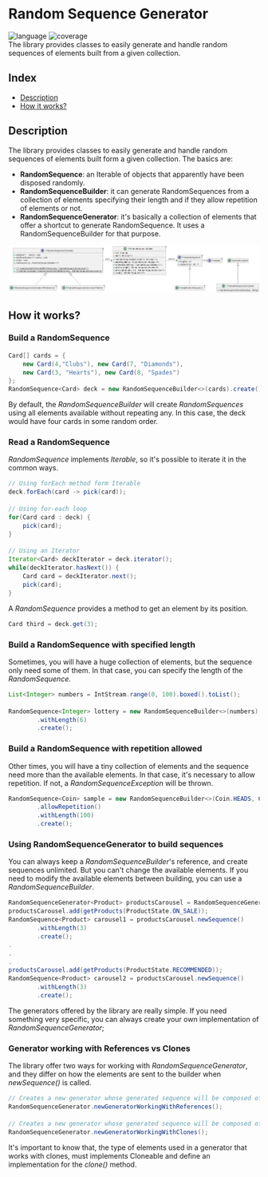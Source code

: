 # Random Sequence Generator
![language](https://img.shields.io/badge/language-java%2021-red) 
![coverage](https://img.shields.io/badge/coverage-100%25-brightgreen)<br>
The library provides classes to easily generate and handle random sequences of elements built from a given 
collection. 

## Index
- [Description](#description)
- [How it works?](#how-it-works)

## Description
The library provides classes to easily generate and handle random sequences of elements built form a given collection.
The basics are:
<ul>
<li><b>RandomSequence</b>: an Iterable of objects that apparently have been disposed randomly.</li>
<li><b>RandomSequenceBuilder</b>: it can generate RandomSequences from a collection of elements specifying their 
length and if they allow repetition of elements or not.</li>
<li><b>RandomSequenceGenerator</b>: it's basically a collection of elements that offer a shortcut to generate 
RandomSequence. It uses a RandomSequenceBuilder for that purpose.</li>
</ul> 

![UML class diagram](diagrams/RandomSequenceGenerator.png)

## How it works?

### Build a RandomSequence
```java
Card[] cards = {
    new Card(4,"Clubs"), new Card(7, "Diamonds"),
    new Card(3, "Hearts"), new Card(8, "Spades")
};
RandomSequence<Card> deck = new RandomSequenceBuilder<>(cards).create();
```
By default, the *RandomSequenceBuilder* will create *RandomSequences* using all elements available without repeating any. 
In this case, the deck would have four cards in some random order. 

### Read a RandomSequence
*RandomSequence* implements *Iterable*, so it's possible to iterate it in the common ways.
```java
// Using forEach method form Iterable
deck.forEach(card -> pick(card));

// Using for-each loop
for(Card card : deck) {
    pick(card);
}

// Using an Iterator
Iterator<Card> deckIterator = deck.iterator();
while(deckIterator.hasNext()) {
    Card card = deckIterator.next();
    pick(card);
}
```

A *RandomSequence* provides a method to get an element by its position.
```java
Card third = deck.get(3); 
```

### Build a RandomSequence with specified length
Sometimes, you will have a huge collection of elements, but the sequence only need some of them. In that case, you
can specify the length of the *RandomSequence*.
```java
List<Integer> numbers = IntStream.range(0, 100).boxed().toList();

RandomSequence<Integer> lottery = new RandomSequenceBuilder<>(numbers)
        .withLength(6)
        .create();
```

### Build a RandomSequence with repetition allowed
Other times, you will have a tiny collection of elements and the sequence need more than the available elements. In that
case, it's necessary to allow repetition. If not, a *RandomSequenceException* will be thrown. 
```java
RandomSequence<Coin> sample = new RandomSequenceBuilder<>(Coin.HEADS, Coin.TAILS)
        .allowRepetition()
        .withLength(100)
        .create();
```

### Using RandomSequenceGenerator to build sequences
You can always keep a *RandomSequenceBuilder*'s reference, and create sequences unlimited. But you can't change the 
available elements. If you need to modify the available elements between building, you can use a *RandomSequenceBuilder*.
```java
RandomSequenceGenerator<Product> productsCarousel = RandomSequenceGenerator.newGeneratorWorkingWithReferences();
productsCarousel.add(getProducts(ProductState.ON_SALE));
RandomSequence<Product> carousel1 = productsCarousel.newSequence()
        .withLength(3)
        .create();
.
.
.
productsCarousel.add(getProducts(ProductState.RECOMMENDED));
RandomSequence<Product> carousel2 = productsCarousel.newSequence()
        .withLength(3)
        .create();
```
The generators offered by the library are really simple. If you need something very specific, you can always create your
own implementation of *RandomSequenceGenerator*;

### Generator working with References vs Clones
The library offer two ways for working with *RandomSequenceGenerator*, and they differ on how the elements are sent to the
builder when *newSequence()* is called.

```java
// Creates a new generator whose generated sequence will be composed of references to the real elements of the generator.
RandomSequenceGenerator.newGeneratorWorkingWithReferences();

// Creates a new generator whose generated sequence will be composed of clones of the real elements of the generator.
RandomSequenceGenerator.newGeneratorWorkingWithClones();
```

It's important to know that, the type of elements used in a generator that works with clones, must implements Cloneable and
define an implementation for the *clone()* method.
